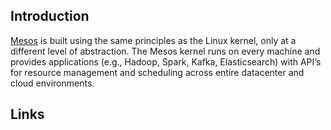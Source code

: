 ## Introduction

[Mesos](https://mesos.apache.org) is built using the same principles as the Linux kernel, only at a different level of abstraction. 
The Mesos kernel runs on every machine and provides applications (e.g., Hadoop, Spark, Kafka, Elasticsearch) with API’s for resource management and scheduling across entire datacenter and cloud environments. 


## Links

